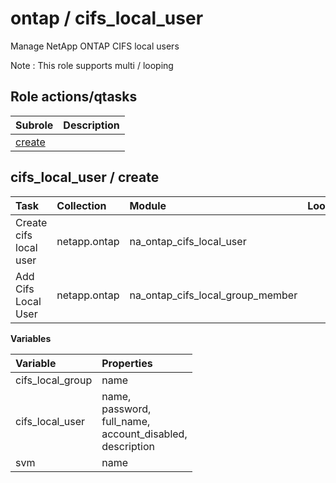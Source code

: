 # ontap / cifs_local_user 
Manage NetApp ONTAP CIFS local users  
  
Note : This role supports multi / looping





## Role actions/qtasks

| Subrole | Description |
| :------ | :---------- |
| [create](#cifs_local_user--create) |  |



## cifs_local_user / create

| Task | Collection | Module | Looped | Variables |
| :--- | :--------- | :----- | :----- | :-------- |
| Create cifs local user  | netapp.ontap | na_ontap_cifs_local_user |  | cifs_local_user, svm |
| Add Cifs Local User  | netapp.ontap | na_ontap_cifs_local_group_member |  | cifs_local_group, cifs_local_user, svm |


**Variables**

| Variable | Properties |
| :------- | :--------- |
| cifs_local_group | name |
| cifs_local_user | name, <br/>password, <br/>full_name, <br/>account_disabled, <br/>description |
| svm | name |




